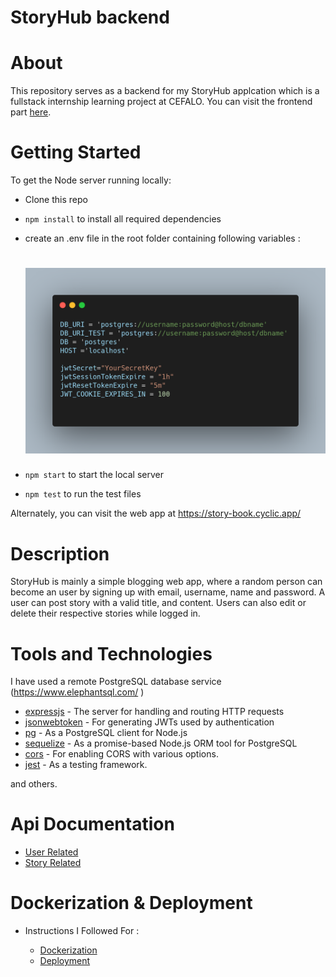 # StoryHub backend

# About 
This repository serves as a backend for my StoryHub applcation which is a fullstack internship learning project at CEFALO. You can visit the frontend part [here](https://github.com/RakibulRanak/story-client).

# Getting Started

To get the Node server running locally:

- Clone this repo
- `npm install` to install all required dependencies
-  create an .env file in the root folder containing following variables :

    # ![.env file](documentation/env.png)
- `npm start` to start the local server
- `npm test` to run the test files

Alternately, you can visit the web app at https://story-book.cyclic.app/


# Description
StoryHub is mainly a simple blogging web app, where a random person can become an user by signing up with email, username, name and password. A user can post story with a valid title, and content. Users can also edit or delete their respective stories while logged in.

# Tools and Technologies

I have used a remote PostgreSQL database service (https://www.elephantsql.com/ ) 

- [expressjs](https://www.npmjs.com/package/express) - The server for handling and routing HTTP requests
- [jsonwebtoken](https://www.npmjs.com/package/jsonwebtoken) - For generating JWTs used by authentication
- [pg](https://www.npmjs.com/package/pg) - As a PostgreSQL client for Node.js
- [sequelize](https://www.npmjs.com/package/sequelize) - As a promise-based Node.js ORM tool for PostgreSQL
- [cors](https://www.npmjs.com/package/cors) - For enabling CORS with various options.
- [jest](https://www.npmjs.com/package/jest) - As a testing framework.

and others.

# Api Documentation

- [User Related](/documentation/userApiDoc.md) 
- [Story Related](/documentation/storyApiDoc.md) 



# Dockerization & Deployment

- Instructions I Followed For :

    - [Dockerization](/documentation/docker.md) 
    - [Deployment](/documentation/deploy.md) 






